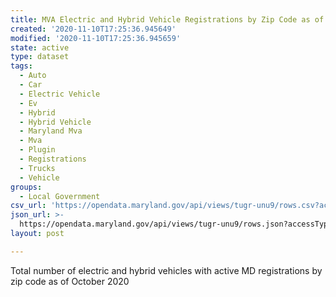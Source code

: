 ```yaml
---
title: MVA Electric and Hybrid Vehicle Registrations by Zip Code as of October 2020
created: '2020-11-10T17:25:36.945649'
modified: '2020-11-10T17:25:36.945659'
state: active
type: dataset
tags:
  - Auto
  - Car
  - Electric Vehicle
  - Ev
  - Hybrid
  - Hybrid Vehicle
  - Maryland Mva
  - Mva
  - Plugin
  - Registrations
  - Trucks
  - Vehicle
groups:
  - Local Government
csv_url: 'https://opendata.maryland.gov/api/views/tugr-unu9/rows.csv?accessType=DOWNLOAD'
json_url: >-
  https://opendata.maryland.gov/api/views/tugr-unu9/rows.json?accessType=DOWNLOAD
layout: post

---
```

Total number of electric and hybrid vehicles with active MD registrations by zip code as of October 2020
